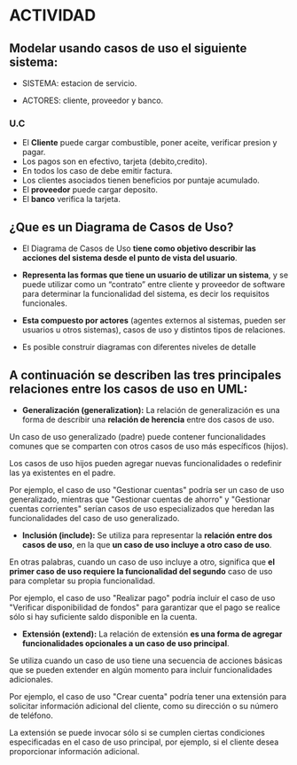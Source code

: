 
# **ACTIVIDAD**

## **Modelar usando casos de uso el siguiente sistema:**

- SISTEMA: estacion de servicio.

- ACTORES: cliente, proveedor y banco.

### **U.C**

- El **Cliente** puede cargar combustible, poner aceite, verificar presion y pagar.
- Los pagos son en efectivo, tarjeta (debito,credito).
- En todos los caso de debe emitir factura.
- Los clientes asociados tienen beneficios por puntaje acumulado.
- El **proveedor** puede cargar deposito.
- El **banco** verifica la tarjeta.

## ¿Que es un Diagrama de Casos de Uso?

- El Diagrama de Casos de Uso **tiene como objetivo describir las acciones del sistema desde el punto de vista del usuario**.

- **Representa las formas que tiene un usuario de utilizar un sistema**, y se puede utilizar como un “contrato” entre cliente y proveedor de software para determinar la funcionalidad del sistema, es decir los requisitos funcionales.

- **Esta compuesto por actores** (agentes externos al sistemas, pueden ser usuarios u otros sistemas), casos de uso y distintos tipos de relaciones. 

- Es posible construir diagramas con diferentes niveles de detalle

## A continuación se describen las tres principales relaciones entre los casos de uso en UML:

- **Generalización (generalization):**
La relación de generalización es una forma de describir una **relación de herencia** entre dos casos de uso.

Un caso de uso generalizado (padre) puede contener funcionalidades comunes que se comparten con otros casos de uso más específicos (hijos).

Los casos de uso hijos pueden agregar nuevas funcionalidades o redefinir las ya existentes en el padre. 

Por ejemplo, el caso de uso "Gestionar cuentas" podría ser un caso de uso generalizado, mientras que "Gestionar cuentas de ahorro" y "Gestionar cuentas corrientes" serían casos de uso especializados que heredan las funcionalidades del caso de uso generalizado.

- **Inclusión (include):**
Se utiliza para representar la **relación entre dos casos de uso**, en la que **un caso de uso incluye a otro caso de uso**.

En otras palabras, cuando un caso de uso incluye a otro, significa que **el primer caso de uso requiere la funcionalidad del segundo** caso de uso para completar su propia funcionalidad.

Por ejemplo, el caso de uso "Realizar pago" podría incluir el caso de uso "Verificar disponibilidad de fondos" para garantizar que el pago se realice sólo si hay suficiente saldo disponible en la cuenta.

- **Extensión (extend):**
La relación de extensión **es una forma de agregar funcionalidades opcionales a un caso de uso principal**.

Se utiliza cuando un caso de uso tiene una secuencia de acciones básicas que se pueden extender en algún momento para incluir funcionalidades adicionales.

Por ejemplo, el caso de uso "Crear cuenta" podría tener una extensión para solicitar información adicional del cliente, como su dirección o su número de teléfono. 

La extensión se puede invocar sólo si se cumplen ciertas condiciones especificadas en el caso de uso principal, por ejemplo, si el cliente desea proporcionar información adicional.
